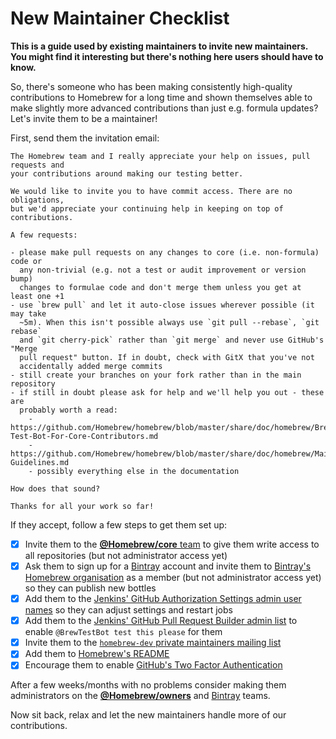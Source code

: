 # New Maintainer Checklist
**This is a guide used by existing maintainers to invite new maintainers. You might find it interesting but there's nothing here users should have to know.**

So, there's someone who has been making consistently high-quality contributions to Homebrew for a long time and shown themselves able to make slightly more advanced contributions than just e.g. formula updates? Let's invite them to be a maintainer!

First, send them the invitation email:

```
The Homebrew team and I really appreciate your help on issues, pull requests and
your contributions around making our testing better.

We would like to invite you to have commit access. There are no obligations,
but we'd appreciate your continuing help in keeping on top of contributions.

A few requests:

- please make pull requests on any changes to core (i.e. non-formula) code or
  any non-trivial (e.g. not a test or audit improvement or version bump)
  changes to formulae code and don't merge them unless you get at least one +1
- use `brew pull` and let it auto-close issues wherever possible (it may take
  ~5m). When this isn't possible always use `git pull --rebase`, `git rebase`
  and `git cherry-pick` rather than `git merge` and never use GitHub's "Merge
  pull request" button. If in doubt, check with GitX that you've not
  accidentally added merge commits
- still create your branches on your fork rather than in the main repository
- if still in doubt please ask for help and we'll help you out - these are
  probably worth a read:
    - https://github.com/Homebrew/homebrew/blob/master/share/doc/homebrew/Brew-Test-Bot-For-Core-Contributors.md
    - https://github.com/Homebrew/homebrew/blob/master/share/doc/homebrew/Maintainer-Guidelines.md
    - possibly everything else in the documentation

How does that sound?

Thanks for all your work so far!
```

If they accept, follow a few steps to get them set up:

- [x] Invite them to the [**@Homebrew/core** team](https://github.com/orgs/Homebrew/teams/core) to give them write access to all repositories (but not administrator access yet)
- [x] Ask them to sign up for a [Bintray](https://bintray.com) account and invite them to [Bintray's Homebrew organisation](https://bintray.com/homebrew/organization/edit/members) as a member (but not administrator access yet) so they can publish new bottles
- [x] Add them to the [Jenkins' GitHub Authorization Settings admin user names](http://bot.brew.sh/configureSecurity/) so they can adjust settings and restart jobs
- [x] Add them to the [Jenkins' GitHub Pull Request Builder admin list](http://bot.brew.sh/configure) to enable `@BrewTestBot test this please` for them
- [x] Invite them to the [`homebrew-dev` private maintainers mailing list](https://groups.google.com/forum/#!managemembers/homebrew-dev/invite)
- [x] Add them to [Homebrew's README](https://github.com/Homebrew/homebrew/edit/master/README.md)
- [x] Encourage them to enable [GitHub's Two Factor Authentication](https://help.github.com/articles/about-two-factor-authentication/)

After a few weeks/months with no problems consider making them administrators on the [**@Homebrew/owners**](https://github.com/orgs/Homebrew/teams/owners) and [Bintray](https://bintray.com/homebrew/organization/edit/members) teams.

Now sit back, relax and let the new maintainers handle more of our contributions.
